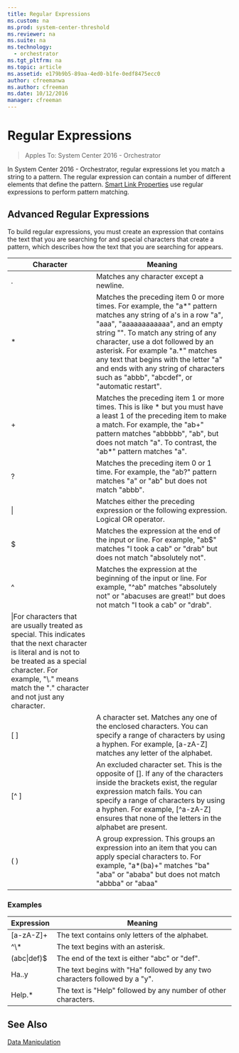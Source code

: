 ```yaml
---
title: Regular Expressions
ms.custom: na
ms.prod: system-center-threshold
ms.reviewer: na
ms.suite: na
ms.technology:
  - orchestrator
ms.tgt_pltfrm: na
ms.topic: article
ms.assetid: e179b9b5-89aa-4ed0-b1fe-0edf8475ecc0
author: cfreemanwa
ms.author: cfreeman
ms.date: 10/12/2016
manager: cfreeman
---
```

# Regular Expressions

> Apples To: System Center 2016 - Orchestrator

In System Center 2016 - Orchestrator, regular expressions let you match a string to a pattern. The regular expression can contain a number of different elements that define the pattern. [Smart Link Properties](http://technet.microsoft.com/en-us/library/hh403779.aspx) use regular expressions to perform pattern matching.  

## Advanced Regular Expressions  
To build regular expressions, you must create an expression that contains the text that you are searching for and special characters that create a pattern, which describes how the text that you are searching for appears.  

|Character|Meaning|  
|-------------|-----------|  
|.|Matches any character except a newline.|  
|\*|Matches the preceding item 0 or more times. For example, the "a\*" pattern matches any string of a's in a row "a", "aaa", "aaaaaaaaaaaa", and an empty string "". To match any string of any character, use a dot followed by an asterisk. For example "a.\*" matches any text that begins with the letter "a" and ends with any string of characters such as "abbb", "abcdef", or "automatic restart".|  
|\+|Matches the preceding item 1 or more times. This is like \* but you must have a least 1 of the preceding item to make a match. For example, the "ab\+" pattern matches "abbbbb", "ab", but does not match "a". To contrast, the "ab\*" pattern matches "a".|  
|?|Matches the preceding item 0 or 1 time. For example, the "ab?" pattern matches "a" or "ab" but does not match "abbb".|  
|&#124;|Matches either the preceding expression or the following expression. Logical OR operator.|  
|$|Matches the expression at the end of the input or line. For example, "ab$" matches "I took a cab" or "drab" but does not match "absolutely not".|  
|^|Matches the expression at the beginning of the input or line. For example, "^ab" matches "absolutely not" or "abacuses are great\!" but does not match "I took a cab" or "drab".|  
|\\|For characters that are usually treated as special. This indicates that the next character is literal and is not to be treated as a special character. For example, "\\." means match the "." character and not just any character.|  
|\[ \]|A character set. Matches any one of the enclosed characters. You can specify a range of characters by using a hyphen. For example, \[a\-zA\-Z\] matches any letter of the alphabet.|  
|\[^ \]|An excluded character set. This is the opposite of \[\]. If any of the characters inside the brackets exist, the regular expression match fails. You can specify a range of characters by using a hyphen. For example, \[^a\-zA\-Z\] ensures that none of the letters in the alphabet are present.|  
|\( \)|A group expression. This groups an expression into an item that you can apply special characters to. For example, "a\*\(ba\)\+" matches "ba" "aba" or "ababa" but does not match "abbba" or "abaa"|  

### Examples  

|Expression|Meaning|  
|--------------|-----------|  
|\[a\-zA\-Z\]\+|The text contains only letters of the alphabet.|  
|^\\\*|The text begins with an asterisk.|  
|\(abc&#124;def\)$|The end of the text is either "abc" or "def".|  
|Ha..y|The text begins with "Ha" followed by any two characters followed by a "y".|  
|Help.\*|The text is "Help" followed by any number of other characters.|  

## See Also  
[Data Manipulation](../manage/data-manipulation.md)  
